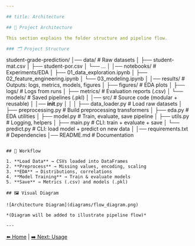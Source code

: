 ```yaml
---

## title: Architecture

## 📐 Project Architecture

This section explains the folder structure and pipeline flow.

### 🗂 Project Structure

```
student-grade-prediction/
│── data/                     # Raw datasets
│   ├── student-mat.csv
│   ├── student-por.csv
│   └── ...
│
│── notebooks/                # Experiments/EDA
│   ├── 01_data_exploration.ipynb
│   ├── 02_feature_engineering.ipynb
│   └── 03_modeling.ipynb
│
│── results/                  # Outputs: logs, metrics, models, figures
│   ├── figures/              # EDA plots
│   ├── logs/                 # Logs from runs
│   ├── metrics/              # Evaluation reports (.csv)
│   └── models/               # Saved pipelines (.pkl)
│
│── src/                      # Source code (modular + reusable)
│   │── __init__.py
│   │
│   ├── data_loader.py        # Load raw datasets
│   ├── preprocessing.py      # Build preprocessing transformers
│   ├── eda.py                # EDA utilities
│   ├── model.py              # Train, evaluate, save pipeline
│   ├── utils.py              # Logging, helpers
│   ├── main.py               # CLI: train + evaluate + save
│   └── predict.py            # CLI: load model + predict on new data
│
│── requirements.txt          # Dependencies
│── README.md                 # Documentation
```

## 🔄 Workflow

1. **Load Data** → CSVs loaded into DataFrames
2. **Preprocess** → Missing values, encoding, scaling
3. **EDA** → Distributions, correlations
4. **Model Training** → Train & evaluate models
5. **Save** → Metrics (.csv) and models (.pkl)

## 🖼 Visual Diagram

![Architecture Diagram](diagrams/flow_diagram.png)

*(Diagram will be added to illustrate pipeline flow)*

---
```


[⬅️ Home](index.md) | [➡️ Next: Usage](usage.md)
